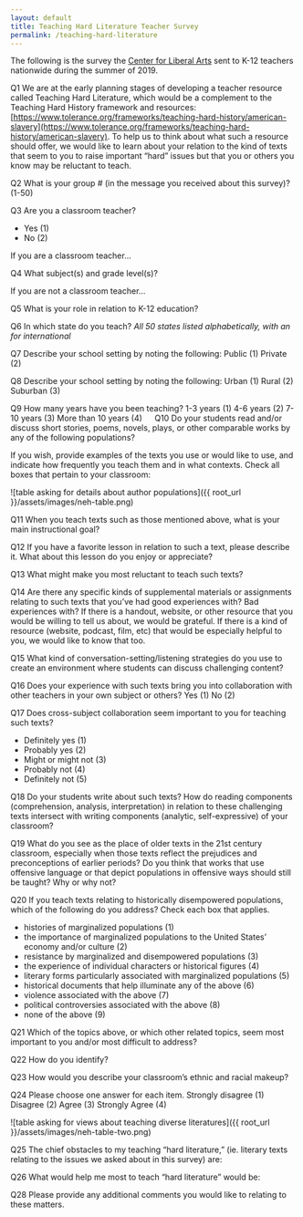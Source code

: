 ```yaml
---
layout: default
title: Teaching Hard Literature Teacher Survey
permalink: /teaching-hard-literature
---
```

The following is the survey the [Center for Liberal Arts](https://cla.virginia.edu/) sent to K-12 teachers nationwide during the summer of 2019.  

Q1 We are at the early planning stages of developing a teacher resource called Teaching Hard Literature, which would be a complement to the Teaching Hard History framework and resources: [https://www.tolerance.org/frameworks/teaching-hard-history/american-slavery](https://www.tolerance.org/frameworks/teaching-hard-history/american-slavery). To help us to think about what such a resource should offer, we would like to learn about your relation to the kind of texts that seem to you to raise important “hard” issues but that you or others you know may be reluctant to teach.   

Q2 What is your group # (in the message you received about this survey)?  (1-50)

Q3 Are you a classroom teacher? 
* Yes  (1) 
* No  (2) 

If you are a classroom teacher…

Q4 What subject(s) and grade level(s)?

If you are not a classroom teacher…

Q5 What is your role in relation to K-12 education? 

Q6 In which state do you teach? 
*All 50 states listed alphabetically, with an for international*

Q7 Describe your school setting by noting the following: Public (1) Private (2)

Q8 Describe your school setting by noting the following: Urban (1) Rural (2) Suburban (3)

Q9 How many years have you been teaching?
 1-3 years (1) 4-6 years (2) 7-10 years (3) More than 10 years (4)
 
Q10 Do your students read and/or discuss short stories, poems, novels, plays, or other comparable works by any of the following populations?

If you wish, provide examples of the texts you use or would like to use, and indicate how frequently you teach them and in what contexts.	Check all boxes that pertain to your classroom:

![table asking for details about author populations]({{ root_url }}/assets/images/neh-table.png)


Q11 When you teach texts such as those mentioned above, what is your main instructional goal?

Q12 If you have a favorite lesson in relation to such a text, please describe it. What about this lesson do you enjoy or appreciate?

Q13 What might make you most reluctant to teach such texts?

Q14 Are there any specific kinds of supplemental materials or assignments relating to such texts that you’ve had good experiences with? Bad experiences with? If there is a handout, website, or other resource that you would be willing to tell us about, we would be grateful.  If there is a kind of resource (website, podcast, film, etc) that would be especially helpful to you, we would like to know that too.

Q15 What kind of conversation-setting/listening strategies do you use to create an environment where students can discuss challenging content?

Q16 Does your experience with such texts bring you into collaboration with other teachers in your own subject or others? Yes (1)  No (2)

Q17 Does cross-subject collaboration seem important to you for teaching such texts? 

*	Definitely yes  (1) 
*	Probably yes  (2) 
*	Might or might not  (3) 
*	Probably not  (4) 
*	Definitely not  (5) 

Q18 Do your students write about such texts?  How do reading components  (comprehension, analysis, interpretation)  in relation to these challenging texts intersect with writing components (analytic, self-expressive) of your classroom?

Q19 What do you see as the place of older texts in the 21st century classroom, especially when those texts reflect the prejudices and preconceptions of earlier periods? Do you think that works that use offensive language or that depict populations in offensive ways should still be taught?  Why or why not? 

Q20 If you teach texts relating to historically disempowered populations, which of the following do you address?  Check each box that applies.
*	histories of marginalized populations  (1) 
*	the importance of marginalized populations to the United States’ economy and/or culture  (2) 
*	resistance by marginalized and disempowered populations  (3) 
*	the experience of individual characters or historical figures  (4) 
*	literary forms particularly associated with marginalized populations  (5) 
*	historical documents that help illuminate any of the above  (6) 
*	violence associated with the above  (7) 
*	political controversies associated with the above  (8) 
*	none of the above  (9) 

Q21 Which of the topics above, or which other related topics, seem most important to you and/or most difficult to address?

Q22 How do you identify?

Q23 How would you describe your classroom’s ethnic and racial makeup?

Q24 Please choose one answer for each item.
	Strongly disagree (1)	Disagree (2)	Agree (3)	Strongly Agree (4)

![table asking for views about teaching diverse literatures]({{ root_url }}/assets/images/neh-table-two.png)

Q25 The chief obstacles to my teaching “hard literature,” (ie. literary texts relating to the issues we asked about in this survey) are:

Q26 What would help me most to teach “hard literature” would be:

Q28 Please provide any additional comments you would like to relating to these matters.

